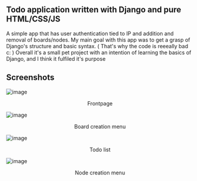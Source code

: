 Todo application written with Django and pure HTML/CSS/JS
---------------------------------------------------------
A simple app that has user authentication tied to IP and addition and removal of boards/nodes. 
My main goal with this app was to get a grasp of Django's structure and basic syntax. ( That's why the code is reeeally bad c: )
Overall it's a small pet project with an intention of learning the basics of Django, and I think it fulfiled it's purpose

Screenshots
-----------
![image](https://github.com/mrskbbs/todo-django/assets/117008080/c7108fb8-5a00-449f-b0cd-d8530fcfea93)
<p align = "center">Frontpage</p>

![image](https://github.com/mrskbbs/todo-django/assets/117008080/674ac166-9540-4d33-8714-ff1c519c09a3)
<p align = "center">Board creation menu</p>

![image](https://github.com/mrskbbs/todo-django/assets/117008080/bdcbbd0d-88cb-4878-bf5c-966ba3c2cfbb)
<p align = "center">Todo list</p>

![image](https://github.com/mrskbbs/todo-django/assets/117008080/ef9b0827-144a-44af-a43a-38a015b3663a)
<p align = "center">Node creation menu</p>
